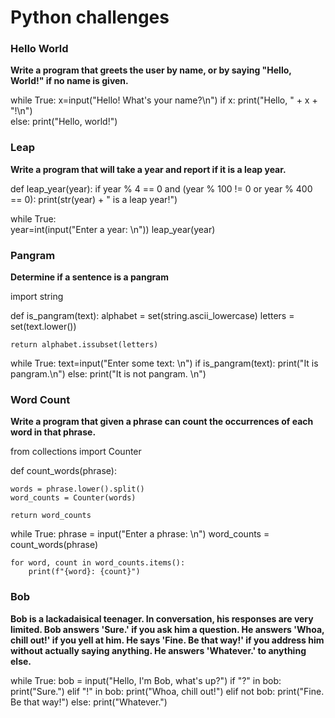 # Python challenges


### Hello World

**Write a program that greets the user by name, or by saying "Hello,**
**World!" if no name is given.**

while True:
    x=input("Hello! What's your name?\n")
    if x:
        print("Hello, " + x + "!\n")      
    else:
        print("Hello, world!")

### Leap 

**Write a program that will take a year and report if it is a leap year.**

def leap_year(year):
    if year % 4 == 0 and (year % 100 != 0 or year % 400 == 0):
        print(str(year) + " is a leap year!")

while True:    
    year=int(input("Enter a year: \n"))
    leap_year(year)

### Pangram 
 **Determine if a sentence is a pangram**
 
 
import string 

def is_pangram(text):
    alphabet = set(string.ascii_lowercase)
    letters = set(text.lower())

    return alphabet.issubset(letters)
	
while True:
    text=input("Enter some text: \n")
    if is_pangram(text):
        print("It is pangram.\n")
    else:
        print("It is not pangram. \n")



 
### Word Count 

**Write a program that given a phrase can count the occurrences of each**
**word in that phrase.** 

from collections import Counter

def count_words(phrase):
    
    words = phrase.lower().split()
    word_counts = Counter(words)

    return word_counts
	
while True:
    phrase = input("Enter a phrase: \n")
    word_counts = count_words(phrase)

    for word, count in word_counts.items():
        print(f"{word}: {count}")


###  Bob 

**Bob is a lackadaisical teenager. In conversation, his responses are very
limited. Bob answers 'Sure.' if you ask him a question.
He answers 'Whoa, chill out!' if you yell at him.
He says 'Fine. Be that way!' if you address him without actually saying anything.
He answers 'Whatever.' to anything else.**

while True:
    bob = input("Hello, I'm Bob, what's up?")
    if "?" in bob:
        print("Sure.")
    elif "!" in bob:
        print("Whoa, chill out!")
    elif not bob:
        print("Fine. Be that way!")
    else:
        print("Whatever.")